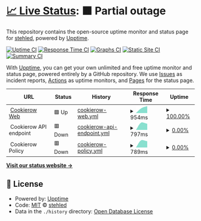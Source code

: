 # [📈 Live Status](https://status.cookierow.com): <!--live status--> **🟧 Partial outage**

This repository contains the open-source uptime monitor and status page for [stehled](https://status.cookierow.com), powered by [Upptime](https://github.com/upptime/upptime).

[![Uptime CI](https://github.com/stehled/cr-upptime/workflows/Uptime%20CI/badge.svg)](https://github.com/stehled/cr-upptime/actions?query=workflow%3A%22Uptime+CI%22)
[![Response Time CI](https://github.com/stehled/cr-upptime/workflows/Response%20Time%20CI/badge.svg)](https://github.com/stehled/cr-upptime/actions?query=workflow%3A%22Response+Time+CI%22)
[![Graphs CI](https://github.com/stehled/cr-upptime/workflows/Graphs%20CI/badge.svg)](https://github.com/stehled/cr-upptime/actions?query=workflow%3A%22Graphs+CI%22)
[![Static Site CI](https://github.com/stehled/cr-upptime/workflows/Static%20Site%20CI/badge.svg)](https://github.com/stehled/cr-upptime/actions?query=workflow%3A%22Static+Site+CI%22)
[![Summary CI](https://github.com/stehled/cr-upptime/workflows/Summary%20CI/badge.svg)](https://github.com/stehled/cr-upptime/actions?query=workflow%3A%22Summary+CI%22)

With [Upptime](https://upptime.js.org), you can get your own unlimited and free uptime monitor and status page, powered entirely by a GitHub repository. We use [Issues](https://github.com/stehled/cr-upptime/issues) as incident reports, [Actions](https://github.com/stehled/cr-upptime/actions) as uptime monitors, and [Pages](https://status.cookierow.com) for the status page.

<!--start: status pages-->
<!-- This summary is generated by Upptime (https://github.com/upptime/upptime) -->
<!-- Do not edit this manually, your changes will be overwritten -->
<!-- prettier-ignore -->
| URL | Status | History | Response Time | Uptime |
| --- | ------ | ------- | ------------- | ------ |
| <img alt="" src="https://favicons.githubusercontent.com/www.cookierow.com" height="13"> [Cookierow Web](https://www.cookierow.com) | 🟩 Up | [cookierow-web.yml](https://github.com/stehled/cr-upptime/commits/HEAD/history/cookierow-web.yml) | <details><summary><img alt="Response time graph" src="./graphs/cookierow-web/response-time-week.png" height="20"> 954ms</summary><br><a href="https://status.cookierow.com/history/cookierow-web"><img alt="Response time 954" src="https://img.shields.io/endpoint?url=https%3A%2F%2Fraw.githubusercontent.com%2Fstehled%2Fcr-upptime%2FHEAD%2Fapi%2Fcookierow-web%2Fresponse-time.json"></a><br><a href="https://status.cookierow.com/history/cookierow-web"><img alt="24-hour response time 954" src="https://img.shields.io/endpoint?url=https%3A%2F%2Fraw.githubusercontent.com%2Fstehled%2Fcr-upptime%2FHEAD%2Fapi%2Fcookierow-web%2Fresponse-time-day.json"></a><br><a href="https://status.cookierow.com/history/cookierow-web"><img alt="7-day response time 954" src="https://img.shields.io/endpoint?url=https%3A%2F%2Fraw.githubusercontent.com%2Fstehled%2Fcr-upptime%2FHEAD%2Fapi%2Fcookierow-web%2Fresponse-time-week.json"></a><br><a href="https://status.cookierow.com/history/cookierow-web"><img alt="30-day response time 954" src="https://img.shields.io/endpoint?url=https%3A%2F%2Fraw.githubusercontent.com%2Fstehled%2Fcr-upptime%2FHEAD%2Fapi%2Fcookierow-web%2Fresponse-time-month.json"></a><br><a href="https://status.cookierow.com/history/cookierow-web"><img alt="1-year response time 954" src="https://img.shields.io/endpoint?url=https%3A%2F%2Fraw.githubusercontent.com%2Fstehled%2Fcr-upptime%2FHEAD%2Fapi%2Fcookierow-web%2Fresponse-time-year.json"></a></details> | <details><summary><a href="https://status.cookierow.com/history/cookierow-web">100.00%</a></summary><a href="https://status.cookierow.com/history/cookierow-web"><img alt="All-time uptime 100.00%" src="https://img.shields.io/endpoint?url=https%3A%2F%2Fraw.githubusercontent.com%2Fstehled%2Fcr-upptime%2FHEAD%2Fapi%2Fcookierow-web%2Fuptime.json"></a><br><a href="https://status.cookierow.com/history/cookierow-web"><img alt="24-hour uptime 100.00%" src="https://img.shields.io/endpoint?url=https%3A%2F%2Fraw.githubusercontent.com%2Fstehled%2Fcr-upptime%2FHEAD%2Fapi%2Fcookierow-web%2Fuptime-day.json"></a><br><a href="https://status.cookierow.com/history/cookierow-web"><img alt="7-day uptime 100.00%" src="https://img.shields.io/endpoint?url=https%3A%2F%2Fraw.githubusercontent.com%2Fstehled%2Fcr-upptime%2FHEAD%2Fapi%2Fcookierow-web%2Fuptime-week.json"></a><br><a href="https://status.cookierow.com/history/cookierow-web"><img alt="30-day uptime 100.00%" src="https://img.shields.io/endpoint?url=https%3A%2F%2Fraw.githubusercontent.com%2Fstehled%2Fcr-upptime%2FHEAD%2Fapi%2Fcookierow-web%2Fuptime-month.json"></a><br><a href="https://status.cookierow.com/history/cookierow-web"><img alt="1-year uptime 100.00%" src="https://img.shields.io/endpoint?url=https%3A%2F%2Fraw.githubusercontent.com%2Fstehled%2Fcr-upptime%2FHEAD%2Fapi%2Fcookierow-web%2Fuptime-year.json"></a></details>
| <img alt="" src="https://favicons.githubusercontent.com/null" height="13"> Cookierow API endpoint | 🟥 Down | [cookierow-api-endpoint.yml](https://github.com/stehled/cr-upptime/commits/HEAD/history/cookierow-api-endpoint.yml) | <details><summary><img alt="Response time graph" src="./graphs/cookierow-api-endpoint/response-time-week.png" height="20"> 797ms</summary><br><a href="https://status.cookierow.com/history/cookierow-api-endpoint"><img alt="Response time 797" src="https://img.shields.io/endpoint?url=https%3A%2F%2Fraw.githubusercontent.com%2Fstehled%2Fcr-upptime%2FHEAD%2Fapi%2Fcookierow-api-endpoint%2Fresponse-time.json"></a><br><a href="https://status.cookierow.com/history/cookierow-api-endpoint"><img alt="24-hour response time 797" src="https://img.shields.io/endpoint?url=https%3A%2F%2Fraw.githubusercontent.com%2Fstehled%2Fcr-upptime%2FHEAD%2Fapi%2Fcookierow-api-endpoint%2Fresponse-time-day.json"></a><br><a href="https://status.cookierow.com/history/cookierow-api-endpoint"><img alt="7-day response time 797" src="https://img.shields.io/endpoint?url=https%3A%2F%2Fraw.githubusercontent.com%2Fstehled%2Fcr-upptime%2FHEAD%2Fapi%2Fcookierow-api-endpoint%2Fresponse-time-week.json"></a><br><a href="https://status.cookierow.com/history/cookierow-api-endpoint"><img alt="30-day response time 797" src="https://img.shields.io/endpoint?url=https%3A%2F%2Fraw.githubusercontent.com%2Fstehled%2Fcr-upptime%2FHEAD%2Fapi%2Fcookierow-api-endpoint%2Fresponse-time-month.json"></a><br><a href="https://status.cookierow.com/history/cookierow-api-endpoint"><img alt="1-year response time 797" src="https://img.shields.io/endpoint?url=https%3A%2F%2Fraw.githubusercontent.com%2Fstehled%2Fcr-upptime%2FHEAD%2Fapi%2Fcookierow-api-endpoint%2Fresponse-time-year.json"></a></details> | <details><summary><a href="https://status.cookierow.com/history/cookierow-api-endpoint">0.00%</a></summary><a href="https://status.cookierow.com/history/cookierow-api-endpoint"><img alt="All-time uptime 0.00%" src="https://img.shields.io/endpoint?url=https%3A%2F%2Fraw.githubusercontent.com%2Fstehled%2Fcr-upptime%2FHEAD%2Fapi%2Fcookierow-api-endpoint%2Fuptime.json"></a><br><a href="https://status.cookierow.com/history/cookierow-api-endpoint"><img alt="24-hour uptime 0.00%" src="https://img.shields.io/endpoint?url=https%3A%2F%2Fraw.githubusercontent.com%2Fstehled%2Fcr-upptime%2FHEAD%2Fapi%2Fcookierow-api-endpoint%2Fuptime-day.json"></a><br><a href="https://status.cookierow.com/history/cookierow-api-endpoint"><img alt="7-day uptime 0.00%" src="https://img.shields.io/endpoint?url=https%3A%2F%2Fraw.githubusercontent.com%2Fstehled%2Fcr-upptime%2FHEAD%2Fapi%2Fcookierow-api-endpoint%2Fuptime-week.json"></a><br><a href="https://status.cookierow.com/history/cookierow-api-endpoint"><img alt="30-day uptime 0.00%" src="https://img.shields.io/endpoint?url=https%3A%2F%2Fraw.githubusercontent.com%2Fstehled%2Fcr-upptime%2FHEAD%2Fapi%2Fcookierow-api-endpoint%2Fuptime-month.json"></a><br><a href="https://status.cookierow.com/history/cookierow-api-endpoint"><img alt="1-year uptime 0.00%" src="https://img.shields.io/endpoint?url=https%3A%2F%2Fraw.githubusercontent.com%2Fstehled%2Fcr-upptime%2FHEAD%2Fapi%2Fcookierow-api-endpoint%2Fuptime-year.json"></a></details>
| <img alt="" src="https://favicons.githubusercontent.com/null" height="13"> Cookierow Policy | 🟥 Down | [cookierow-policy.yml](https://github.com/stehled/cr-upptime/commits/HEAD/history/cookierow-policy.yml) | <details><summary><img alt="Response time graph" src="./graphs/cookierow-policy/response-time-week.png" height="20"> 789ms</summary><br><a href="https://status.cookierow.com/history/cookierow-policy"><img alt="Response time 789" src="https://img.shields.io/endpoint?url=https%3A%2F%2Fraw.githubusercontent.com%2Fstehled%2Fcr-upptime%2FHEAD%2Fapi%2Fcookierow-policy%2Fresponse-time.json"></a><br><a href="https://status.cookierow.com/history/cookierow-policy"><img alt="24-hour response time 789" src="https://img.shields.io/endpoint?url=https%3A%2F%2Fraw.githubusercontent.com%2Fstehled%2Fcr-upptime%2FHEAD%2Fapi%2Fcookierow-policy%2Fresponse-time-day.json"></a><br><a href="https://status.cookierow.com/history/cookierow-policy"><img alt="7-day response time 789" src="https://img.shields.io/endpoint?url=https%3A%2F%2Fraw.githubusercontent.com%2Fstehled%2Fcr-upptime%2FHEAD%2Fapi%2Fcookierow-policy%2Fresponse-time-week.json"></a><br><a href="https://status.cookierow.com/history/cookierow-policy"><img alt="30-day response time 789" src="https://img.shields.io/endpoint?url=https%3A%2F%2Fraw.githubusercontent.com%2Fstehled%2Fcr-upptime%2FHEAD%2Fapi%2Fcookierow-policy%2Fresponse-time-month.json"></a><br><a href="https://status.cookierow.com/history/cookierow-policy"><img alt="1-year response time 789" src="https://img.shields.io/endpoint?url=https%3A%2F%2Fraw.githubusercontent.com%2Fstehled%2Fcr-upptime%2FHEAD%2Fapi%2Fcookierow-policy%2Fresponse-time-year.json"></a></details> | <details><summary><a href="https://status.cookierow.com/history/cookierow-policy">0.00%</a></summary><a href="https://status.cookierow.com/history/cookierow-policy"><img alt="All-time uptime 0.00%" src="https://img.shields.io/endpoint?url=https%3A%2F%2Fraw.githubusercontent.com%2Fstehled%2Fcr-upptime%2FHEAD%2Fapi%2Fcookierow-policy%2Fuptime.json"></a><br><a href="https://status.cookierow.com/history/cookierow-policy"><img alt="24-hour uptime 0.00%" src="https://img.shields.io/endpoint?url=https%3A%2F%2Fraw.githubusercontent.com%2Fstehled%2Fcr-upptime%2FHEAD%2Fapi%2Fcookierow-policy%2Fuptime-day.json"></a><br><a href="https://status.cookierow.com/history/cookierow-policy"><img alt="7-day uptime 0.00%" src="https://img.shields.io/endpoint?url=https%3A%2F%2Fraw.githubusercontent.com%2Fstehled%2Fcr-upptime%2FHEAD%2Fapi%2Fcookierow-policy%2Fuptime-week.json"></a><br><a href="https://status.cookierow.com/history/cookierow-policy"><img alt="30-day uptime 0.00%" src="https://img.shields.io/endpoint?url=https%3A%2F%2Fraw.githubusercontent.com%2Fstehled%2Fcr-upptime%2FHEAD%2Fapi%2Fcookierow-policy%2Fuptime-month.json"></a><br><a href="https://status.cookierow.com/history/cookierow-policy"><img alt="1-year uptime 0.00%" src="https://img.shields.io/endpoint?url=https%3A%2F%2Fraw.githubusercontent.com%2Fstehled%2Fcr-upptime%2FHEAD%2Fapi%2Fcookierow-policy%2Fuptime-year.json"></a></details>

<!--end: status pages-->

[**Visit our status website →**](https://status.cookierow.com)

## 📄 License

- Powered by: [Upptime](https://github.com/upptime/upptime)
- Code: [MIT](./LICENSE) © [stehled](https://status.cookierow.com)
- Data in the `./history` directory: [Open Database License](https://opendatacommons.org/licenses/odbl/1-0/)
